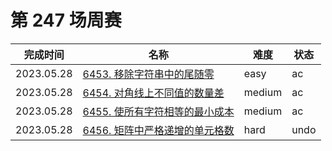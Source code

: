 # 第 247 场周赛

**完成时间**|**名称**|**难度**|**状态**
------------|--------|--------|--------
2023.05.28|[6453. 移除字符串中的尾随零](./6453.%20移除字符串中的尾随零)|easy|ac
2023.05.28|[6454. 对角线上不同值的数量差](./6454.%20对角线上不同值的数量差)|medium|ac
2023.05.28|[6455. 使所有字符相等的最小成本](./6455.%20使所有字符相等的最小成本)|medium|ac
2023.05.28|[6456. 矩阵中严格递增的单元格数](./6456.%20矩阵中严格递增的单元格数)|hard|undo

